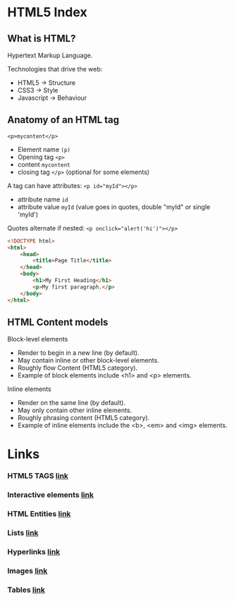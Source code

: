 # HTML5 Index

## What is HTML?

Hypertext Markup Language.  

Technologies that drive the web:  
- HTML5 -> Structure  
- CSS3 -> Style  
- Javascript -> Behaviour  

## Anatomy of an HTML tag

`<p>mycontent</p>`

- Element name `(p)`
- Opening tag `<p>`
- content `mycontent`
- closing tag `</p>` (optional for some elements)

A tag can have attributes: `<p id="myId"></p>`
- attribute name `id`
- attribute value `myId` (value goes in quotes, double "myId" or single 'myId')

Quotes alternate if nested: `<p onclick="alert('hi')"></p>`

```html
<!DOCTYPE html>
<html>
    <head>
        <title>Page Title</title>
    </head>
    <body>
        <h1>My First Heading</h1>
        <p>My first paragraph.</p>
    </body>
</html>
```

## HTML Content models
Block-level elements
- Render to begin in a new line (by default).
- May contain inline or other block-level elements.
- Roughly flow Content (HTML5 category).
- Example of block elements include \<h1> and \<p> elements.

Inline elements
- Render on the same line (by default).
- May only contain other inline elements.
- Roughly phrasing content (HTML5 category).
- Example of inline elements include the \<b>, \<em> and \<img> elements.

# Links

### HTML5 TAGS [link](./tags.md)

### Interactive elements [link](./interactive-elements.md)

### HTML Entities [link](./html-entities.md)

### Lists [link](./lists.md)

### Hyperlinks [link](./links.md)

### Images [link](./images.md)

### Tables [link](./tables.md)